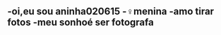 -oi,eu sou aninha020615
-♀️menina
-amo tirar fotos
-meu sonhoé ser fotografa
-

<!---
aninha020615/aninha020615 is a ✨ special ✨ repository because its `README.md` (this file) appears on your GitHub profile.
You can click the Preview link to take a look at your changes.

